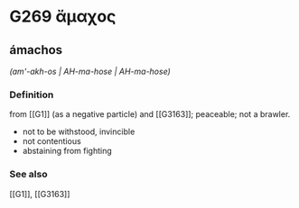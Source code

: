 # G269 ἄμαχος

## ámachos

_(am'-akh-os | AH-ma-hose | AH-ma-hose)_

### Definition

from [[G1]] (as a negative particle) and [[G3163]]; peaceable; not a brawler.

- not to be withstood, invincible
- not contentious
- abstaining from fighting

### See also

[[G1]], [[G3163]]

